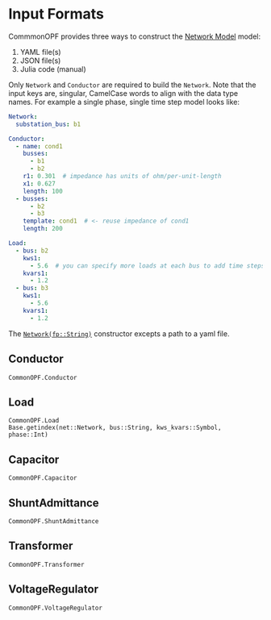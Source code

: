 # Input Formats
CommmonOPF provides three ways to construct the [Network Model](@ref) model:
1. YAML file(s)
2. JSON file(s)
3. Julia code (manual)

Only `Network` and `Conductor` are required to build the `Network`. Note that the input keys are, singular,
CamelCase words to align with the data type names. For example a single phase, single time step
model looks like:
```yaml
Network:
  substation_bus: b1

Conductor:
  - name: cond1
    busses: 
      - b1
      - b2
    r1: 0.301  # impedance has units of ohm/per-unit-length
    x1: 0.627
    length: 100
  - busses:
      - b2
      - b3
    template: cond1  # <- reuse impedance of cond1
    length: 200

Load:
  - bus: b2
    kws1: 
      - 5.6  # you can specify more loads at each bus to add time steps
    kvars1: 
      - 1.2
  - bus: b3
    kws1: 
      - 5.6
    kvars1: 
      - 1.2
```
The [`Network(fp::String)`](@ref) constructor excepts a path to a yaml file.


## Conductor
```@docs
CommonOPF.Conductor
```

## Load
```@docs
CommonOPF.Load
Base.getindex(net::Network, bus::String, kws_kvars::Symbol, phase::Int)
```

## Capacitor
```@docs
CommonOPF.Capacitor
```

## ShuntAdmittance
```@docs
CommonOPF.ShuntAdmittance
```

## Transformer
```@docs
CommonOPF.Transformer
```

## VoltageRegulator
```@docs
CommonOPF.VoltageRegulator
```
